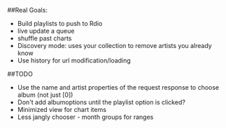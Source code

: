 ##Real Goals:
* Build playlists to push to Rdio
* live update a queue
* shuffle past charts
* Discovery mode: uses your collection to remove artists you already know
* Use history for url modification/loading

##TODO
* Use the name and artist properties of the request response to choose album (not just [0])
* Don't add albumoptions until the playlist option is clicked?
* Minimized view for chart items
* Less jangly chooser - month groups for ranges
